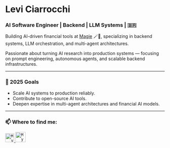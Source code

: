 # Levi Ciarrocchi

### AI Software Engineer | Backend | LLM Systems | 🇧🇷

Building AI-driven financial tools at [Magie](https://magie.com.br) 🪄🎩, specializing in backend systems, LLM orchestration, and multi-agent architectures.

Passionate about turning AI research into production systems — focusing on prompt engineering, autonomous agents, and scalable backend infrastructures.

---

### 🚀 2025 Goals
- Scale AI systems to production reliably. 
- Contribute to open-source AI tools.
- Deepen expertise in multi-agent architectures and financial AI models.

---

### 📫 Where to find me:

<a href="https://www.linkedin.com/in/levicia/">
  <code><img alt="My linkedin" width="28" src="https://upload.wikimedia.org/wikipedia/commons/thumb/c/ca/LinkedIn_logo_initials.png/600px-LinkedIn_logo_initials.png" /></code>
</a>

<a href="mailto:levi.ciarrocchi@gmail.com">
  <code><img alt="My e-mail" width="32" src="https://cdn-icons-png.flaticon.com/512/732/732200.png" /></code>
</a>
